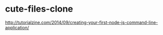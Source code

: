 # cute-files-clone

http://tutorialzine.com/2014/09/creating-your-first-node-js-command-line-application/
